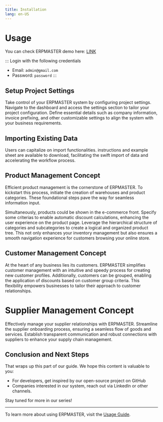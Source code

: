 ```yaml
---
title: Installation
lang: en-US
---
```


# Usage

You can check ERPMASTER demo here: [LINK]()

::: Login with the following credentials
-   Email: `admin@gmail.com`
-   Password: `password`
:::

## Setup Project Settings

Take control of your ERPMASTER system by configuring project settings. Navigate to the dashboard and access the settings section to tailor your project configuration. Define essential details such as company information, invoice prefixing, and other customizable settings to align the system with your business requirements.

## Importing Existing Data

Users can capitalize on import functionalities. instructions and example sheet are available to download, facilitating the swift import of data and accelerating the workflow process.

## Product Management Concept 

Efficient product management is the cornerstone of ERPMASTER. To kickstart this process, initiate the creation of warehouses and product categories. These foundational steps pave the way for seamless information input.

Simultaneously, products could be shown in the e-commerce front. Specify some criterias to enable automatic discount calculations, enhancing the user experience on the product page. Leverage the hierarchical structure of categories and subcategories to create a logical and organized product tree. This not only enhances your inventory management but also ensures a smooth navigation experience for customers browsing your online store.

## Customer Management Concept

At the heart of any business lies its customers. ERPMASTER simplifies customer management with an intuitive and speedy process for creating new customer profiles. Additionally, customers can be grouped, enabling the application of discounts based on customer group criteria. This flexibility empowers businesses to tailor their approach to customer relationships.

# Supplier Management Concept

Effectively manage your supplier relationships with ERPMASTER. Streamline the supplier onboarding process, ensuring a seamless flow of goods and services. Establish transparent communication and robust connections with suppliers to enhance your supply chain management.

## Conclusion and Next Steps

That wraps up this part of our guide. We hope this content is valuable to you:
- For developers, get inspired by our open-source project on GitHub
- Companies interested in our system, reach out via LinkedIn or other channels.

Stay tuned for more in our series!

---

To learn more about using ERPMASTER, visit the [Usage Guide](/guide/usage.html).
